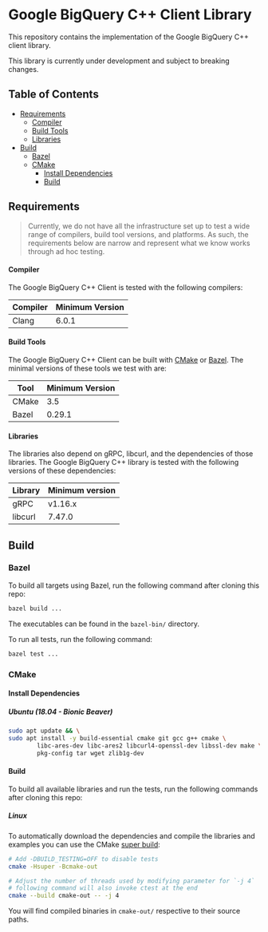 # Google BigQuery C++ Client Library

This repository contains the implementation of the Google BigQuery C++ client
library.

This library is currently under development and subject to breaking changes.

## Table of Contents

- [Requirements](#requirements)
  - [Compiler](#compiler)
  - [Build Tools](#build-tools)
  - [Libraries](#libraries)
- [Build](#build)
  - [Bazel](#bazel)
  - [CMake](#cmake)
    - [Install Dependencies](#install-dependencies)
    - [Build](#build-1)

## Requirements

> Currently, we do not have all the infrastructure set up to test a wide
range of compilers, build tool versions, and platforms. As such, the
requirements below are narrow and represent what we know works through ad hoc
testing.

#### Compiler

The Google BigQuery C++ Client is tested with the following compilers:

| Compiler    | Minimum Version |
| ----------- | --------------- |
| Clang       | 6.0.1 |

#### Build Tools

The Google BigQuery C++ Client can be built with [CMake](https://cmake.org) or
[Bazel](https://bazel.io). The minimal versions of these tools we test with are:

| Tool       | Minimum Version |
| ---------- | --------------- |
| CMake      | 3.5 |
| Bazel      | 0.29.1 |

#### Libraries

The libraries also depend on gRPC, libcurl, and the dependencies of those
libraries. The Google BigQuery C++ library is tested with the following versions
of these dependencies:

| Library | Minimum version |
| ------- | --------------- |
| gRPC    | v1.16.x |
| libcurl | 7.47.0  |

## Build

### Bazel

To build all targets using Bazel, run the following command after cloning this
repo:

```bash
bazel build ...
```

The executables can be found in the `bazel-bin/` directory.

To run all tests, run the following command:

```bash
bazel test ...
```

### CMake

#### Install Dependencies

##### Ubuntu (18.04 - Bionic Beaver)

```bash
sudo apt update && \
sudo apt install -y build-essential cmake git gcc g++ cmake \
        libc-ares-dev libc-ares2 libcurl4-openssl-dev libssl-dev make \
        pkg-config tar wget zlib1g-dev
```

#### Build

To build all available libraries and run the tests, run the following commands
after cloning this repo:

##### Linux

To automatically download the dependencies and compile the libraries and
examples you can use the CMake [super build][super-build-link]:

[super-build-link]: https://blog.kitware.com/cmake-superbuilds-git-submodules/

```bash
# Add -DBUILD_TESTING=OFF to disable tests
cmake -Hsuper -Bcmake-out

# Adjust the number of threads used by modifying parameter for `-j 4`
# following command will also invoke ctest at the end
cmake --build cmake-out -- -j 4
```

You will find compiled binaries in `cmake-out/` respective to their source
paths.
